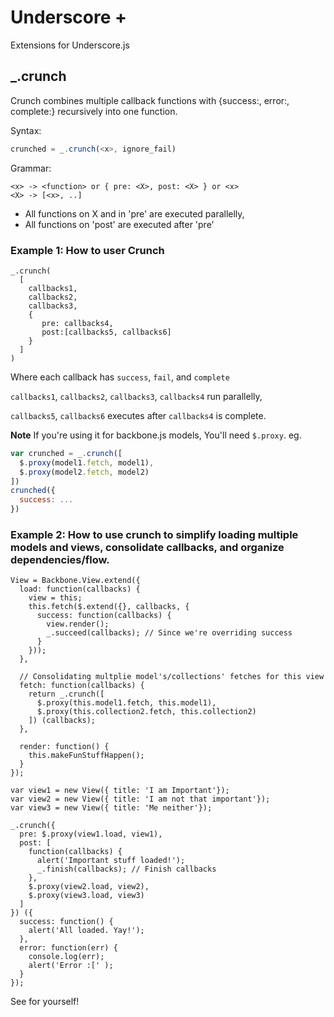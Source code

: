 Underscore +
===============
Extensions for Underscore.js


## _.crunch
Crunch combines multiple callback functions with
{success:, error:, complete:} recursively into one function.

Syntax:
```javascript
crunched = _.crunch(<x>, ignore_fail)
```

Grammar: 
```
<x> -> <function> or { pre: <X>, post: <X> } or <x>
<X> -> [<x>, ..]
```
* All functions on X and in 'pre' are executed parallelly,
* All functions on 'post' are executed after 'pre'

### Example 1: How to user Crunch
```
_.crunch(
  [
    callbacks1,
    callbacks2,
    callbacks3,
    {
       pre: callbacks4, 
       post:[callbacks5, callbacks6] 
    }
  ]
)
```
Where each callback has `success`, `fail`, and `complete`

`callbacks1`, `callbacks2`, `callbacks3`, `callbacks4` run parallelly,

`callbacks5`, `callbacks6` executes after `callbacks4` is complete.

**Note** If you're using it for backbone.js models, You'll need `$.proxy`. eg.
```javascript
var crunched = _.crunch([
  $.proxy(model1.fetch, model1), 
  $.proxy(model2.fetch, model2)
])
crunched({
  success: ...
})
```

### Example 2: How to use crunch to simplify loading multiple models and views, consolidate callbacks, and organize dependencies/flow.

```
View = Backbone.View.extend({
  load: function(callbacks) {
    view = this;
    this.fetch($.extend({}, callbacks, {
      success: function(callbacks) {
        view.render();
        _.succeed(callbacks); // Since we're overriding success
      }
    }));
  },

  // Consolidating multplie model's/collections' fetches for this view
  fetch: function(callbacks) {
    return _.crunch([
      $.proxy(this.model1.fetch, this.model1),
      $.proxy(this.collection2.fetch, this.collection2)
    ]) (callbacks);
  },

  render: function() {
    this.makeFunStuffHappen();
  }
});

var view1 = new View({ title: 'I am Important'});
var view2 = new View({ title: 'I am not that important'});
var view3 = new View({ title: 'Me neither'});

_.crunch({
  pre: $.proxy(view1.load, view1),
  post: [
    function(callbacks) {
      alert('Important stuff loaded!');
      _.finish(callbacks); // Finish callbacks
    },
    $.proxy(view2.load, view2),
    $.proxy(view3.load, view3)
  ]
}) ({
  success: function() {
    alert('All loaded. Yay!');
  },
  error: function(err) {
    console.log(err);
    alert('Error :[' );
  }
});
```

See for yourself!